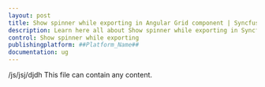 ```yaml
---
layout: post
title: Show spinner while exporting in Angular Grid component | Syncfusion
description: Learn here all about Show spinner while exporting in Syncfusion ##Platform_Name## Grid component of Syncfusion Essential JS 2 and more.
control: Show spinner while exporting 
publishingplatform: ##Platform_Name##
documentation: ug
---
```


/js/jsj/djdh
This file can contain any content.